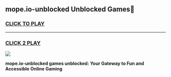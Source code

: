 
## mope.io-unblocked Unblocked Games👋
<h3>
<a href="https://news.freeplayer.one?title=mope.io-unblocked&ref=16F">CLICK TO PLAY</a></h3>
<hr>

<h3>
<a href="https://news.freeplayer.one?title=mope.io-unblocked&ref=16F">CLICK 2 PLAY</a>
  
</h3>

<a href="https://news.freeplayer.one?title=mope.io-unblocked&ref=16F/"><img src="https://clearcache.store/games.png"></a>


**mope.io-unblocked games unblocked: Your Gateway to Fun and Accessible Online Gaming**
